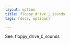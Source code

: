 ```yaml
---
layout: option
title: floppy_drive_1_sounds
tags: [docs, options]

---
```


See: floppy_drive_0_sounds
